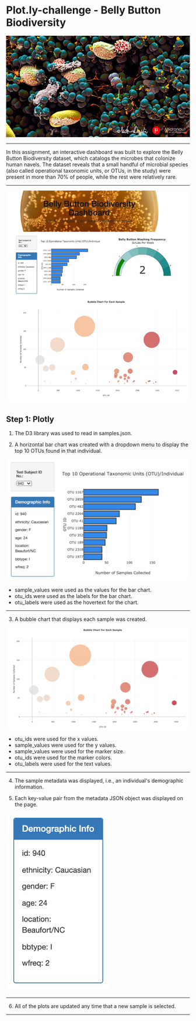 # Plot.ly-challenge - Belly Button Biodiversity

![](Images/microbes-sem.jpeg)

<hr>

In this assignment, an interactive dashboard was built to explore the Belly Button Biodiversity dataset, which catalogs the microbes that colonize human navels.
The dataset reveals that a small handful of microbial species (also called operational taxonomic units, or OTUs, in the study) were present in more than 70% of people, while the rest were relatively rare.


<hr>

![](Images/index.png)

## Step 1: Plotly


1. The D3 library was used to read in samples.json.

2. A horizontal bar chart was created with a dropdown menu to display the top 10 OTUs found in that individual.


![](Images/horizontal.png)


- sample_values were used as the values for the bar chart.
- otu_ids were used as the labels for the bar chart.
- otu_labels were used as the hovertext for the chart.

<hr>


3. A bubble chart that displays each sample was created.



![](Images/bubble.png)

- otu_ids were used for the x values.
- sample_values were used for the y values.
- sample_values were used for the marker size.
- otu_ids were used for the marker colors.
- otu_labels were used for the text values.

<hr>

4. The sample metadata was displayed, i.e., an individual's demographic information.

5. Each key-value pair from the metadata JSON object was displayed on the page.


![](Images/metadata.png)

<hr>

6. All of the plots are updated any time that a new sample is selected.

<hr>

